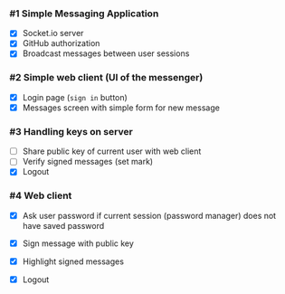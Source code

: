 
### #1 Simple Messaging Application

- [x] Socket.io server
- [x] GitHub authorization
- [x] Broadcast messages between user sessions

### #2 Simple web client (UI of the messenger)

- [x] Login page (`sign in` button)
- [x] Messages screen with simple form for new message

### #3 Handling keys on server

- [ ] Share public key of current user with web client
- [ ] Verify signed messages (set mark)
- [x] Logout

### #4 Web client

- [x] Ask user password if current session (password manager) does not have saved password
- [x] Sign message with public key
- [x] Highlight signed messages
- [x] Logout



